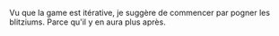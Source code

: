 Vu que la game est itérative, je suggère de commencer par pogner les blitziums. Parce qu'il y en aura plus après.
